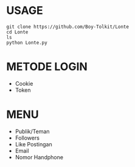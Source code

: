 # USAGE
```
git clone https://github.com/Boy-Tolkit/Lonte
cd Lonte
ls
python Lonte.py
```

# METODE LOGIN
- Cookie
- Token

# MENU
- Publik/Teman
- Followers
- Like Postingan
- Email
- Nomor Handphone
